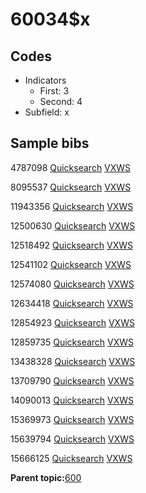 # 60034$x

## Codes

-   Indicators
    -   First: 3
    -   Second: 4
-   Subfield: x

## Sample bibs

4787098 [Quicksearch](https://search.library.yale.edu/catalog/4787098) [VXWS](http://prodorbis.library.yale.edu:7014/vxws/GetHoldingsService?bibId=4787098)

8095537 [Quicksearch](https://search.library.yale.edu/catalog/8095537) [VXWS](http://prodorbis.library.yale.edu:7014/vxws/GetHoldingsService?bibId=8095537)

11943356 [Quicksearch](https://search.library.yale.edu/catalog/11943356) [VXWS](http://prodorbis.library.yale.edu:7014/vxws/GetHoldingsService?bibId=11943356)

12500630 [Quicksearch](https://search.library.yale.edu/catalog/12500630) [VXWS](http://prodorbis.library.yale.edu:7014/vxws/GetHoldingsService?bibId=12500630)

12518492 [Quicksearch](https://search.library.yale.edu/catalog/12518492) [VXWS](http://prodorbis.library.yale.edu:7014/vxws/GetHoldingsService?bibId=12518492)

12541102 [Quicksearch](https://search.library.yale.edu/catalog/12541102) [VXWS](http://prodorbis.library.yale.edu:7014/vxws/GetHoldingsService?bibId=12541102)

12574080 [Quicksearch](https://search.library.yale.edu/catalog/12574080) [VXWS](http://prodorbis.library.yale.edu:7014/vxws/GetHoldingsService?bibId=12574080)

12634418 [Quicksearch](https://search.library.yale.edu/catalog/12634418) [VXWS](http://prodorbis.library.yale.edu:7014/vxws/GetHoldingsService?bibId=12634418)

12854923 [Quicksearch](https://search.library.yale.edu/catalog/12854923) [VXWS](http://prodorbis.library.yale.edu:7014/vxws/GetHoldingsService?bibId=12854923)

12859735 [Quicksearch](https://search.library.yale.edu/catalog/12859735) [VXWS](http://prodorbis.library.yale.edu:7014/vxws/GetHoldingsService?bibId=12859735)

13438328 [Quicksearch](https://search.library.yale.edu/catalog/13438328) [VXWS](http://prodorbis.library.yale.edu:7014/vxws/GetHoldingsService?bibId=13438328)

13709790 [Quicksearch](https://search.library.yale.edu/catalog/13709790) [VXWS](http://prodorbis.library.yale.edu:7014/vxws/GetHoldingsService?bibId=13709790)

14090013 [Quicksearch](https://search.library.yale.edu/catalog/14090013) [VXWS](http://prodorbis.library.yale.edu:7014/vxws/GetHoldingsService?bibId=14090013)

15369973 [Quicksearch](https://search.library.yale.edu/catalog/15369973) [VXWS](http://prodorbis.library.yale.edu:7014/vxws/GetHoldingsService?bibId=15369973)

15639794 [Quicksearch](https://search.library.yale.edu/catalog/15639794) [VXWS](http://prodorbis.library.yale.edu:7014/vxws/GetHoldingsService?bibId=15639794)

15666125 [Quicksearch](https://search.library.yale.edu/catalog/15666125) [VXWS](http://prodorbis.library.yale.edu:7014/vxws/GetHoldingsService?bibId=15666125)

**Parent topic:**[600](../../tags/600/600.md)

